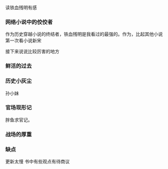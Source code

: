 读铁血残明有感

###  网络小说中的佼佼者

  作为历史穿越小说的终结者，铁血残明是我看过的最强的。作为，比起其他小说
  第一次看小说新宋

  接下来说说比较厉害的地方

###  鲜活的过去

###  历史小灰尘

孙小妹

###  官场现形记

胖鱼求官记。

###  战场的厚重


###  缺点

更新太慢
书中有些观点有待商议




